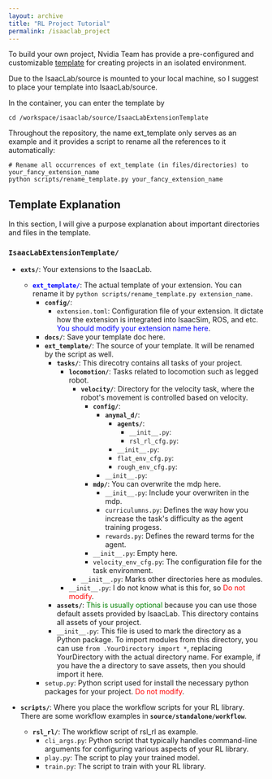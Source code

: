 ```yaml
---
layout: archive
title: "RL Project Tutorial"
permalink: /isaaclab_project
---
```


To build your own project, Nvidia Team has provide a pre-configured and customizable [template](https://github.com/isaac-sim/IsaacLabExtensionTemplate.git) for creating projects in an isolated environment.

Due to the IsaacLab/source is mounted to your local machine, so I suggest to place your template into IsaacLab/source.

In the container, you can enter the template by
```
cd /workspace/isaaclab/source/IsaacLabExtensionTemplate
```

Throughout the repository, the name ext_template only serves as an example and it provides a script to rename all the references to it automatically:
```
# Rename all occurrences of ext_template (in files/directories) to your_fancy_extension_name
python scripts/rename_template.py your_fancy_extension_name
```

<H2> Template Explanation </H2>

In this section, I will give a purpose explanation about important directories and files in the template.
<!-- 
### `IsaacLabExtensionTemplate/`
- **`main/`**: Contains the main application code and resources.
  - **`java/`**: Source code for the main application.
    - `Main.java`: The entry point of the application.
  - **`resources/`**: Configuration files and other resources needed by the application.
    - `application.properties`: Application configuration settings.
  - **`webapp/`**: Web application resources.
    - `index.html`: The main HTML file for the web interface. -->


### `IsaacLabExtensionTemplate/`
- **`exts/`**: Your extensions to the IsaacLab.
    - <span style="color: blue;">**`ext_template/`**</span>: The actual template of your extension. You can rename it by `python scripts/rename_template.py extension_name`.
        - **`config/`**:
            - `extension.toml`: Configuration file of your extension. It dictate how the extension is integrated into IsaacSim, ROS, and etc. <span style="color: blue;"> You should modify your extension name here</span>.
        - **`docs/`**: Save your template doc here.
        - **`ext_template/`**: The source of your template. It will be renamed by the script as well.
            - **`tasks/`**: This direcotry contains all tasks of your project.
                - **`locomotion/`**: Tasks related to locomotion such as legged robot.
                    - **`velocity/`**: Directory for the velocity task, where the robot's movement is controlled based on velocity.
                        - **`config/`**:
                            - **`anymal_d/`**:
                                - **`agents/`**:
                                    - `__init__.py`:
                                    - `rsl_rl_cfg.py`:
                                - `__init__.py`:
                                - `flat_env_cfg.py`:
                                - `rough_env_cfg.py`:
                            - `__init__.py`:
                        - **`mdp/`**: You can overwrite the mdp here.
                            - `__init__.py`: Include your overwriten in the mdp.
                            - `curriculumns.py`: Defines the way how you increase the task's difficulty as the agent training progess.
                            - `rewards.py`: Defines the reward terms for the agent.
                        - `__init__.py`: Empty here.
                        - `velocity_env_cfg.py`: The configuration file for the task environment.
                    - `__init__.py`: Marks other directories here as modules.
                - `__init__.py`: I do not know what is this for, so <span style="color: red;">Do not modify</span>.
            - **`assets/`**: <span style="color: green;">This is usually optional</span> because you can use those default assets provided by IsaacLab. This directory contains all assets of your project.
            - `__init__.py`: This file is used to mark the directory as a Python package. To import modules from this directory, you can use `from .YourDirectory import *`, replacing YourDirectory with the actual directory name. For example, if you have the a directory to save assets, then you should import it here.
        - `setup.py`: Python script used for install the necessary python packages for your project. <span style="color: red;">Do not modify</span>.

- **`scripts/`**: Where you place the workflow scripts for your RL library. There are some workflow examples in **`source/standalone/workflow`**.
    - **`rsl_rl/`**: The workflow script of rsl_rl as example.
        - `cli_args.py`: Python script that typically handles command-line arguments for configuring various aspects of your RL library.
        - `play.py`: The script to play your trained model.
        - `train.py`: The script to train with your RL library.